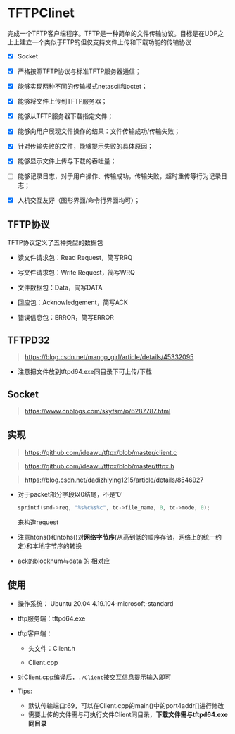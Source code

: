 # TFTPClinet

完成一个TFTP客户端程序。TFTP是一种简单的文件传输协议。目标是在UDP之上上建立一个类似于FTP的但仅支持文件上传和下载功能的传输协议

+ [x] Socket

+ [x] 严格按照TFTP协议与标准TFTP服务器通信；

+ [x] 能够实现两种不同的传输模式netascii和octet；

+ [x] 能够将文件上传到TFTP服务器；

+ [x] 能够从TFTP服务器下载指定文件；

+ [x] 能够向用户展现文件操作的结果：文件传输成功/传输失败；

+ [x] 针对传输失败的文件，能够提示失败的具体原因；

+ [x] 能够显示文件上传与下载的吞吐量；

+ [ ] 能够记录日志，对于用户操作、传输成功，传输失败，超时重传等行为记录日志；

+ [x] 人机交互友好（图形界面/命令行界面均可）；

## TFTP协议

TFTP协议定义了五种类型的数据包

+ 读文件请求包：Read Request，简写RRQ

+ 写文件请求包：Write Request，简写WRQ

+ 文件数据包：Data，简写DATA

+ 回应包：Acknowledgement，简写ACK

+ 错误信息包：ERROR，简写ERROR

## TFTPD32

> https://blog.csdn.net/mango_girl/article/details/45332095

+ 注意把文件放到tftpd64.exe同目录下可上传/下载

## Socket

> https://www.cnblogs.com/skyfsm/p/6287787.html

## 实现

> https://github.com/ideawu/tftpx/blob/master/client.c

> https://github.com/ideawu/tftpx/blob/master/tftpx.h

> https://blog.csdn.net/dadizhiying1215/article/details/8546927

+ 对于packet部分字段以0结尾，不是'0'

  ```c
  sprintf(snd->req, "%s%c%s%c", tc->file_name, 0, tc->mode, 0);
  ```

  来构造request

+ 注意htons()和ntohs()对**网络字节序**(从高到低的顺序存储，网络上的统一约定)和本地字节序的转换

+ ack的blocknum与data 的 相对应

## 使用

+ 操作系统： Ubuntu 20.04   4.19.104-microsoft-standard

+ tftp服务端：tftpd64.exe

+ tftp客户端：

  + 头文件：Client.h

  + Client.cpp 

+ 对Client.cpp编译后，`./Client`按交互信息提示输入即可

+ Tips:
  + 默认传输端口:69，可以在Client.cpp的main()中的port4addr[]进行修改
  + 需要上传的文件需与可执行文件Client同目录，**下载文件需与tftpd64.exe同目录**